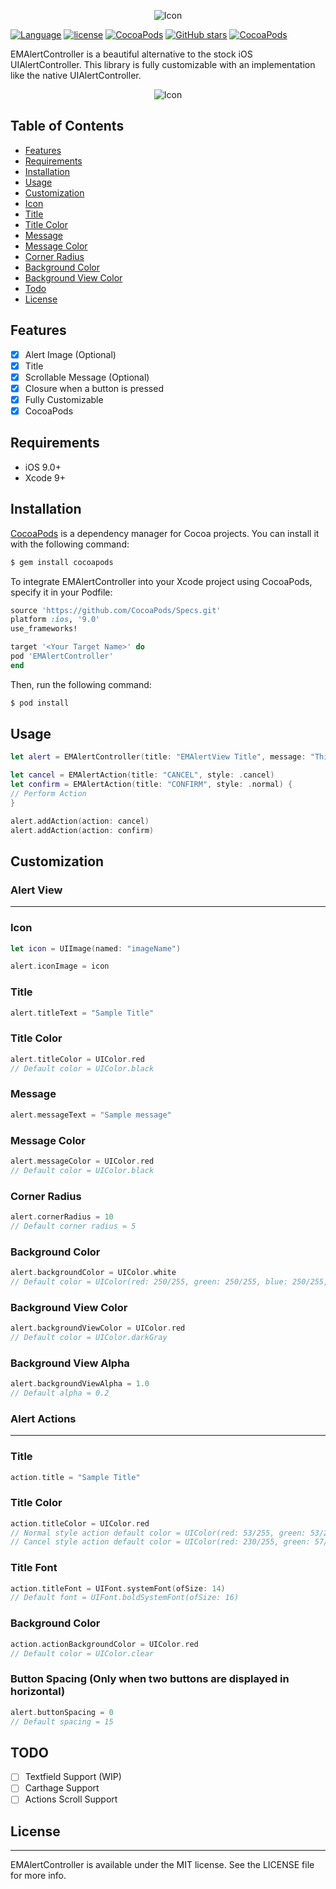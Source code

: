 <p align="center">
<img src="https://github.com/egmoll7/EMAlertController/blob/master/Images/EMAlertController.png" alt="Icon"/>
</p>

[![Language](https://img.shields.io/badge/Swift-4-orange.svg)]()
[![license](https://img.shields.io/github/license/mashape/apistatus.svg)](/LICENSE)
[![CocoaPods](https://img.shields.io/cocoapods/v/EMAlertController.svg)](http://cocoadocs.org/docsets/EMAlertController/1.0.1/)
[![GitHub stars](https://img.shields.io/github/stars/egmoll7/EMAlertController.svg)](https://github.com/egmoll7/EMAlertController/stargazers)
[![CocoaPods](https://img.shields.io/cocoapods/dt/EMAlertController.svg)]()

EMAlertController is a beautiful alternative to the stock iOS UIAlertController. This library is fully customizable with an implementation like the native UIAlertController.

<p align="center">
<img src="https://github.com/egmoll7/EMAlertController/blob/master/Images/alert.gif" alt="Icon"/>
</p>

## Table of Contents
* [Features](#features)
* [Requirements](#requirements)
* [Installation](#installation)
* [Usage](#usage)
* [Customization](#customization)
* [Icon](#icon)
* [Title](#title)
* [Title Color](#title-color)
* [Message](#message)
* [Message Color](#message-color)
* [Corner Radius](#corner-radius)
* [Background Color](#background-color)
* [Background View Color](#background-view-color)
* [Todo](#todo)
* [License](#license)

## Features
* [x] Alert Image (Optional)
* [x] Title
* [x] Scrollable Message (Optional)
* [x] Closure when a button is pressed
* [x] Fully Customizable
* [x] CocoaPods

## Requirements
* iOS 9.0+
* Xcode 9+

## Installation
[CocoaPods](http://cocoapods.org) is a dependency manager for Cocoa projects. You can install it with the following command:

```bash
$ gem install cocoapods
```

To integrate EMAlertController into your Xcode project using CocoaPods, specify it in your Podfile:

```ruby
source 'https://github.com/CocoaPods/Specs.git'
platform :ios, '9.0'
use_frameworks!

target '<Your Target Name>' do
pod 'EMAlertController'
end
```

Then, run the following command:

```bash
$ pod install
```

## Usage
```swift
let alert = EMAlertController(title: "EMAlertView Title", message: "This is a simple message for the EMAlertView")

let cancel = EMAlertAction(title: "CANCEL", style: .cancel)
let confirm = EMAlertAction(title: "CONFIRM", style: .normal) {
// Perform Action
}

alert.addAction(action: cancel)
alert.addAction(action: confirm)
```

## Customization

### Alert View
----------------

### Icon
```swift
let icon = UIImage(named: "imageName")

alert.iconImage = icon
```

### Title
```swift
alert.titleText = "Sample Title"
```

### Title Color
```swift
alert.titleColor = UIColor.red
// Default color = UIColor.black
```

### Message
```swift
alert.messageText = "Sample message"
```

### Message Color
```swift
alert.messageColor = UIColor.red
// Default color = UIColor.black
```

### Corner Radius
```swift
alert.cornerRadius = 10
// Default corner radius = 5
```

### Background Color
```swift
alert.backgroundColor = UIColor.white
// Default color = UIColor(red: 250/255, green: 250/255, blue: 250/255, alpha: 1.0)
```

### Background View Color
```swift
alert.backgroundViewColor = UIColor.red
// Default color = UIColor.darkGray
```

### Background View Alpha
```swift
alert.backgroundViewAlpha = 1.0
// Default alpha = 0.2
```

### Alert Actions
----------------

### Title
```swift
action.title = "Sample Title"
```

### Title Color
```swift
action.titleColor = UIColor.red
// Normal style action default color = UIColor(red: 53/255, green: 53/255, blue: 53/255, alpha: 1.0)
// Cancel style action default color = UIColor(red: 230/255, green: 57/255, blue: 70/255, alpha: 1.0)
```

### Title Font
```swift
action.titleFont = UIFont.systemFont(ofSize: 14)
// Default font = UIFont.boldSystemFont(ofSize: 16)
```

### Background Color
```swift
action.actionBackgroundColor = UIColor.red
// Default color = UIColor.clear
```

### Button Spacing (Only when two buttons are displayed in horizontal)
```swift
alert.buttonSpacing = 0
// Default spacing = 15
```

## TODO
* [ ] Textfield Support (WIP)
* [ ] Carthage Support
* [ ] Actions Scroll Support

## License
----------------
EMAlertController is available under the MIT license. See the LICENSE file for more info.
